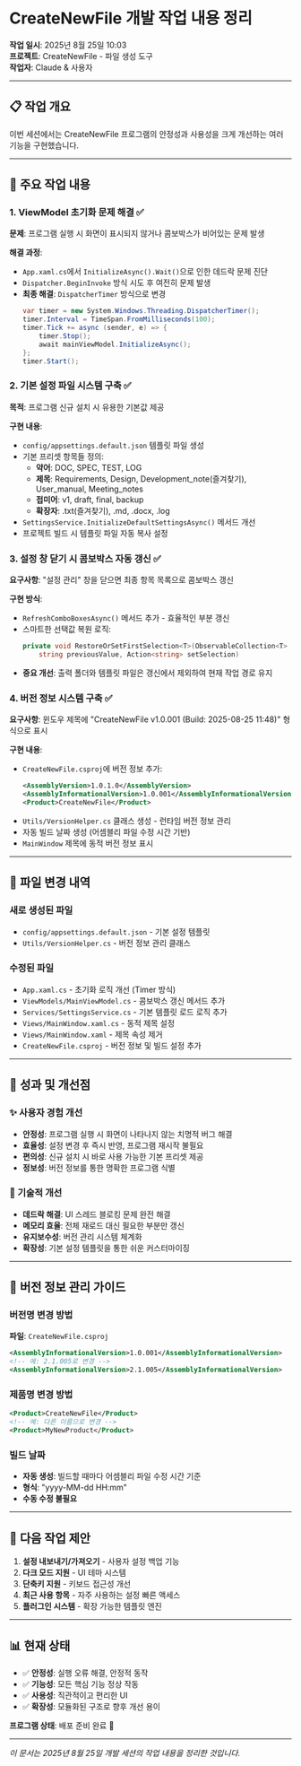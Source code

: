 # CreateNewFile 개발 작업 내용 정리

**작업 일시**: 2025년 8월 25일 10:03  
**프로젝트**: CreateNewFile - 파일 생성 도구  
**작업자**: Claude & 사용자

---

## 📋 작업 개요

이번 세션에서는 CreateNewFile 프로그램의 안정성과 사용성을 크게 개선하는 여러 기능을 구현했습니다.

---

## 🔧 주요 작업 내용

### 1. ViewModel 초기화 문제 해결 ✅
**문제**: 프로그램 실행 시 화면이 표시되지 않거나 콤보박스가 비어있는 문제 발생

**해결 과정**:
- `App.xaml.cs`에서 `InitializeAsync().Wait()`으로 인한 데드락 문제 진단
- `Dispatcher.BeginInvoke` 방식 시도 후 여전히 문제 발생
- **최종 해결**: `DispatcherTimer` 방식으로 변경
  ```csharp
  var timer = new System.Windows.Threading.DispatcherTimer();
  timer.Interval = TimeSpan.FromMilliseconds(100);
  timer.Tick += async (sender, e) => {
      timer.Stop();
      await mainViewModel.InitializeAsync();
  };
  timer.Start();
  ```

### 2. 기본 설정 파일 시스템 구축 ✅
**목적**: 프로그램 신규 설치 시 유용한 기본값 제공

**구현 내용**:
- `config/appsettings.default.json` 템플릿 파일 생성
- 기본 프리셋 항목들 정의:
  - **약어**: DOC, SPEC, TEST, LOG
  - **제목**: Requirements, Design, Development_note(즐겨찾기), User_manual, Meeting_notes
  - **접미어**: v1, draft, final, backup  
  - **확장자**: .txt(즐겨찾기), .md, .docx, .log
- `SettingsService.InitializeDefaultSettingsAsync()` 메서드 개선
- 프로젝트 빌드 시 템플릿 파일 자동 복사 설정

### 3. 설정 창 닫기 시 콤보박스 자동 갱신 ✅
**요구사항**: "설정 관리" 창을 닫으면 최종 항목 목록으로 콤보박스 갱신

**구현 방식**:
- `RefreshComboBoxesAsync()` 메서드 추가 - 효율적인 부분 갱신
- 스마트한 선택값 복원 로직:
  ```csharp
  private void RestoreOrSetFirstSelection<T>(ObservableCollection<T> collection, 
      string previousValue, Action<string> setSelection)
  ```
- **중요 개선**: 출력 폴더와 템플릿 파일은 갱신에서 제외하여 현재 작업 경로 유지

### 4. 버전 정보 시스템 구축 ✅
**요구사항**: 윈도우 제목에 "CreateNewFile v1.0.001 (Build: 2025-08-25 11:48)" 형식으로 표시

**구현 내용**:
- `CreateNewFile.csproj`에 버전 정보 추가:
  ```xml
  <AssemblyVersion>1.0.1.0</AssemblyVersion>
  <AssemblyInformationalVersion>1.0.001</AssemblyInformationalVersion>
  <Product>CreateNewFile</Product>
  ```
- `Utils/VersionHelper.cs` 클래스 생성 - 런타임 버전 정보 관리
- 자동 빌드 날짜 생성 (어셈블리 파일 수정 시간 기반)
- `MainWindow` 제목에 동적 버전 정보 표시

---

## 📁 파일 변경 내역

### 새로 생성된 파일
- `config/appsettings.default.json` - 기본 설정 템플릿
- `Utils/VersionHelper.cs` - 버전 정보 관리 클래스

### 수정된 파일
- `App.xaml.cs` - 초기화 로직 개선 (Timer 방식)
- `ViewModels/MainViewModel.cs` - 콤보박스 갱신 메서드 추가
- `Services/SettingsService.cs` - 기본 템플릿 로드 로직 추가  
- `Views/MainWindow.xaml.cs` - 동적 제목 설정
- `Views/MainWindow.xaml` - 제목 속성 제거
- `CreateNewFile.csproj` - 버전 정보 및 빌드 설정 추가

---

## 🎯 성과 및 개선점

### ✨ 사용자 경험 개선
- **안정성**: 프로그램 실행 시 화면이 나타나지 않는 치명적 버그 해결
- **효율성**: 설정 변경 후 즉시 반영, 프로그램 재시작 불필요
- **편의성**: 신규 설치 시 바로 사용 가능한 기본 프리셋 제공
- **정보성**: 버전 정보를 통한 명확한 프로그램 식별

### 🔧 기술적 개선
- **데드락 해결**: UI 스레드 블로킹 문제 완전 해결
- **메모리 효율**: 전체 재로드 대신 필요한 부분만 갱신
- **유지보수성**: 버전 관리 시스템 체계화
- **확장성**: 기본 설정 템플릿을 통한 쉬운 커스터마이징

---

## 📝 버전 정보 관리 가이드

### 버전명 변경 방법
**파일**: `CreateNewFile.csproj`
```xml
<AssemblyInformationalVersion>1.0.001</AssemblyInformationalVersion>
<!-- 예: 2.1.005로 변경 -->
<AssemblyInformationalVersion>2.1.005</AssemblyInformationalVersion>
```

### 제품명 변경 방법  
```xml
<Product>CreateNewFile</Product>
<!-- 예: 다른 이름으로 변경 -->
<Product>MyNewProduct</Product>
```

### 빌드 날짜
- **자동 생성**: 빌드할 때마다 어셈블리 파일 수정 시간 기준
- **형식**: "yyyy-MM-dd HH:mm"
- **수동 수정 불필요**

---

## 🔄 다음 작업 제안

1. **설정 내보내기/가져오기** - 사용자 설정 백업 기능
2. **다크 모드 지원** - UI 테마 시스템
3. **단축키 지원** - 키보드 접근성 개선
4. **최근 사용 항목** - 자주 사용하는 설정 빠른 액세스
5. **플러그인 시스템** - 확장 가능한 템플릿 엔진

---

## 📊 현재 상태

- ✅ **안정성**: 실행 오류 해결, 안정적 동작
- ✅ **기능성**: 모든 핵심 기능 정상 작동
- ✅ **사용성**: 직관적이고 편리한 UI
- ✅ **확장성**: 모듈화된 구조로 향후 개선 용이

**프로그램 상태**: 배포 준비 완료 🚀

---

*이 문서는 2025년 8월 25일 개발 세션의 작업 내용을 정리한 것입니다.*